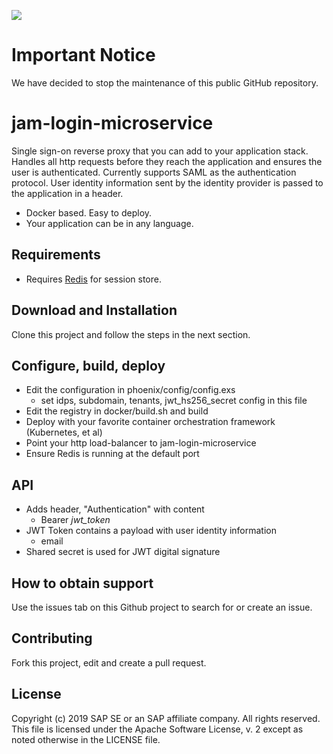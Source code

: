 ![](https://img.shields.io/badge/STATUS-NOT%20CURRENTLY%20MAINTAINED-red.svg?longCache=true&style=flat)

# Important Notice
We have decided to stop the maintenance of this public GitHub repository.

# jam-login-microservice

Single sign-on reverse proxy that you can add to your application stack.
Handles all http requests before they reach the application and ensures
the user is authenticated. Currently supports SAML as the authentication
protocol. User identity information sent by the identity provider is
passed to the application in a header.

  * Docker based. Easy to deploy.
  * Your application can be in any language.

## Requirements

  * Requires [Redis](https://hub.docker.com/_/redis) for session store.

## Download and Installation

Clone this project and follow the steps in the next section.

## Configure, build, deploy

  * Edit the configuration in phoenix/config/config.exs
    * set idps, subdomain, tenants, jwt_hs256_secret config in this file
  * Edit the registry in docker/build.sh and build
  * Deploy with your favorite container orchestration framework (Kubernetes, et al)
  * Point your http load-balancer to jam-login-microservice
  * Ensure Redis is running at the default port

## API

  * Adds header, "Authentication" with content
    * Bearer *jwt_token*
  * JWT Token contains a payload with user identity information
    * email
  * Shared secret is used for JWT digital signature

## How to obtain support

Use the issues tab on this Github project to search for or create an issue.

## Contributing

Fork this project, edit and create a pull request.

## License

Copyright (c) 2019 SAP SE or an SAP affiliate company. All rights reserved.
This file is licensed under the Apache Software License, v. 2 except as noted otherwise in the LICENSE file.
